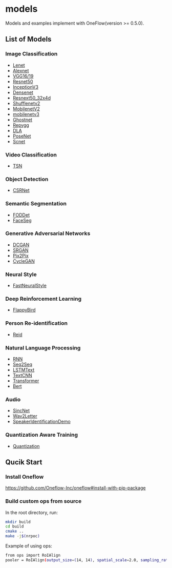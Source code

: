 # models
Models and examples implement with OneFlow(version >= 0.5.0).

## List of Models

### Image Classification
* [Lenet](https://github.com/Oneflow-Inc/models/tree/main/quick_start_demo_lenet)
* [Alexnet](https://github.com/Oneflow-Inc/models/tree/main/alexnet)
* [VGG16/19](https://github.com/Oneflow-Inc/models/tree/main/vgg)
* [Resnet50](https://github.com/Oneflow-Inc/models/tree/main/resnet50)
* [InceptionV3](https://github.com/Oneflow-Inc/models/tree/main/inception_v3)
* [Densenet](https://github.com/Oneflow-Inc/models/tree/main/densenet)
* [Resnext50_32x4d](https://github.com/Oneflow-Inc/models/tree/main/resnext50_32x4d)
* [Shufflenetv2](https://github.com/Oneflow-Inc/models/tree/main/shufflenetv2)
* [MobilenetV2](https://github.com/Oneflow-Inc/models/tree/main/mobilenetv2)
* [mobilenetv3](https://github.com/Oneflow-Inc/models/tree/main/mobilenetv3)
* [Ghostnet](https://github.com/Oneflow-Inc/models/tree/main/ghostnet)
* [Repvgg](https://github.com/Oneflow-Inc/models/tree/main/repvgg)
* [DLA](https://github.com/Oneflow-Inc/models/tree/main/DLA)
* [PoseNet](https://github.com/Oneflow-Inc/models/tree/main/poseNet)
* [Scnet](https://github.com/Oneflow-Inc/models/tree/main/scnet)

### Video Classification
* [TSN](https://github.com/Oneflow-Inc/models/tree/main/TSN)

### Object Detection
* [CSRNet](https://github.com/Oneflow-Inc/models/tree/main/CSRNet)

### Semantic Segmentation
* [FODDet](https://github.com/Oneflow-Inc/models/tree/main/FODDet)
* [FaceSeg](https://github.com/Oneflow-Inc/models/tree/main/FaceSeg)

### Generative Adversarial Networks
* [DCGAN](https://github.com/Oneflow-Inc/models/tree/main/DCGAN)
* [SRGAN](https://github.com/Oneflow-Inc/models/tree/main/SRGAN)
* [Pix2Pix](https://github.com/Oneflow-Inc/models/tree/main/pix2pix)
* [CycleGAN](https://github.com/Oneflow-Inc/models/tree/main/cycleGAN)

### Neural Style
* [FastNeuralStyle](https://github.com/Oneflow-Inc/models/tree/main/fast_neural_style)

### Deep Reinforcement Learning
* [FlappyBird](https://github.com/Oneflow-Inc/models/tree/main/FlappyBird)

### Person Re-identification
* [Reid](https://github.com/Oneflow-Inc/models/tree/main/reid)

### Natural Language Processing
* [RNN](https://github.com/Oneflow-Inc/models/tree/main/rnn)
* [Seq2Seq](https://github.com/Oneflow-Inc/models/tree/main/seq2seq)
* [LSTMText](https://github.com/Oneflow-Inc/models/tree/main/LSTMText)
* [TextCNN](https://github.com/Oneflow-Inc/models/tree/main/TextCNN)
* [Transformer](https://github.com/Oneflow-Inc/models/tree/main/Transformer)
* [Bert](https://github.com/Oneflow-Inc/models/tree/main/bert-oneflow)

### Audio
* [SincNet](https://github.com/Oneflow-Inc/models/tree/main/SincNet)
* [Wav2Letter](https://github.com/Oneflow-Inc/models/tree/main/Wav2Letter)
* [SpeakerIdentificationDemo](https://github.com/Oneflow-Inc/models/tree/main/speaker_identification_demo)

### Quantization Aware Training
* [Quantization](https://github.com/Oneflow-Inc/models/tree/main/quantization)

## Qucik Start

### Install Oneflow 
https://github.com/Oneflow-Inc/oneflow#install-with-pip-package

### Build custom ops from source
In the root directory, run:
```bash
mkdir build
cd build
cmake ..
make -j$(nrpoc)
```
Example of using ops:
```bash
from ops import RoIAlign
pooler = RoIAlign(output_size=(14, 14), spatial_scale=2.0, sampling_ratio=2)
```
